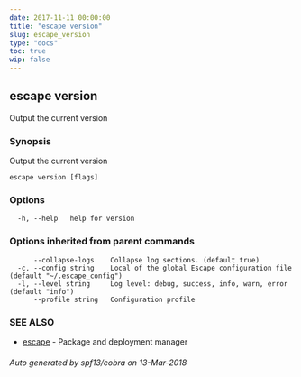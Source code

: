 ```yaml
---
date: 2017-11-11 00:00:00
title: "escape version"
slug: escape_version
type: "docs"
toc: true
wip: false
---
```

## escape version

Output the current version

### Synopsis


Output the current version

```
escape version [flags]
```

### Options

```
  -h, --help   help for version
```

### Options inherited from parent commands

```
      --collapse-logs    Collapse log sections. (default true)
  -c, --config string    Local of the global Escape configuration file (default "~/.escape_config")
  -l, --level string     Log level: debug, success, info, warn, error (default "info")
      --profile string   Configuration profile
```

### SEE ALSO
* [escape](../escape/)	 - Package and deployment manager

###### Auto generated by spf13/cobra on 13-Mar-2018
